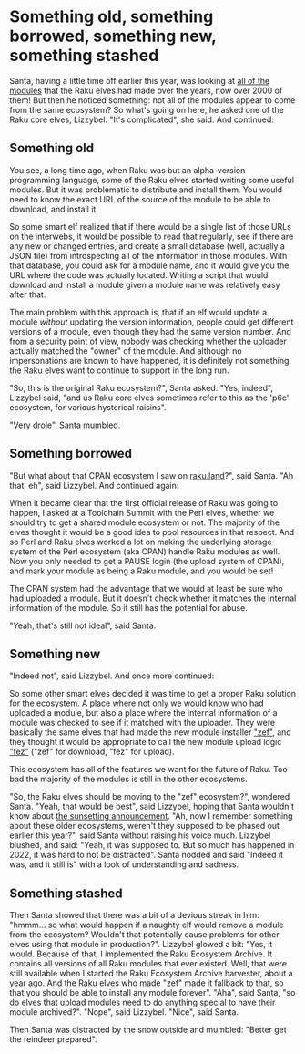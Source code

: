 # Something old, something borrowed, something new, something stashed

Santa, having a little time off earlier this year, was looking at [all of the modules](https://raku.land) that the Raku elves had made over the years, now over 2000 of them!  But then he noticed something: not all of the modules appear to come from the same ecosystem?  So what's going on here, he asked one of the Raku core elves, Lizzybel.  "It's complicated", she said.  And continued:

## Something old

You see, a long time ago, when Raku was but an alpha-version programming language, some of the Raku elves started writing some useful modules.  But it was problematic to distribute and install them.  You would need to know the exact URL of the source of the module to be able to download, and install it.

So some smart elf realized that if there would be a single list of those URLs on the interwebs, it would be possible to read that regularly, see if there are any new or changed entries, and create a small database (well, actually a JSON file) from introspecting all of the information in those modules.  With that database, you could ask for a module name, and it would give you the URL where the code was actually located.  Writing a script that would download and install a module given a module name was relatively easy after that.

The main problem with this approach is, that if an elf would update a module *without* updating the version information, people could get different versions of a module, even though they had the same version number.  And from a security point of view, nobody was checking whether the uploader actually matched the "owner" of the module.  And although no impersonations are known to have happened, it is definitely not something the Raku elves want to continue to support in the long run.

"So, this is the original Raku ecosystem?", Santa asked.  "Yes, indeed", Lizzybel said, "and us Raku core elves sometimes refer to this as the 'p6c' ecosystem, for various hysterical raisins".

"Very drole", Santa mumbled.

## Something borrowed

"But what about that CPAN ecosystem I saw on [raku.land](https://raku.land/stats)?", said Santa.  "Ah that, eh", said Lizzybel.  And continued again:

When it became clear that the first official release of Raku was going to happen, I asked at a Toolchain Summit with the Perl elves, whether we should try to get a shared module ecosystem or not.  The majority of the elves thought it would be a good idea to pool resources in that respect.  And so Perl and Raku elves worked a lot on making the underlying storage system of the Perl ecosystem (aka CPAN) handle Raku modules as well.  Now you only needed to get a PAUSE login (the upload system of CPAN), and mark your module as being a Raku module, and you would be set!

The CPAN system had the advantage that we would at least be sure who had uploaded a module.  But it doesn't check whether it matches the internal information of the module.  So it still has the potential for abuse.

"Yeah, that's still not ideal", said Santa.

## Something new

"Indeed not", said Lizzybel.  And once more continued:

So some other smart elves decided it was time to get a proper Raku solution for the ecosystem.  A place where not only we would know who had uploaded a module, but also a place where the internal information of a module was checked to see if it matched with the uploader.  They were basically the same elves that had made the new module installer ["zef"](https://raku.land/github:ugexe/zef), and they thought it would be appropriate to call the new module upload logic ["fez"](https://raku.land/zef:tony-o/fez) ("zef" for download, "fez" for upload).

This ecosystem has all of the features we want for the future of Raku.  Too bad the majority of the modules is still in the other ecosystems.

"So, the Raku elves should be moving to the "zef" ecosystem?", wondered Santa.  "Yeah, that would be best", said Lizzybel, hoping that Santa wouldn't know about [the sunsetting announcement](https://github.com/Raku/problem-solving/blob/master/solutions/meta/sunsetting-p6c-cpan.md#sunsetting-p6c--cpan-ecosystems).  "Ah, now I remember something about these older ecosystems, weren't they supposed to be phased out earlier this year?", said Santa without raising his voice much.  Lizzybel blushed, and said: "Yeah, it was supposed to.  But so much has happened in 2022, it was hard to not be distracted".  Santa nodded and said "Indeed it was, and it still is" with a look of understanding and sadness.

## Something stashed

Then Santa showed that there was a bit of a devious streak in him: "hmmm... so what would happen if a naughty elf would remove a module from the ecosystem?  Wouldn't that potentially cause problems for other elves using that module in production?".  Lizzybel glowed a bit: "Yes, it would.  Because of that, I implemented the Raku Ecosystem Archive.  It contains all versions of all Raku modules that ever existed.  Well, that were still available when I started the Raku Ecosystem Archive harvester, about a year ago.  And the Raku elves who made "zef" made it fallback to that, so that you should be able to install any module forever".  "Aha", said Santa, "so do elves that upload modules need to do anything special to have their module archived?".  "Nope", said Lizzybel.  "Nice", said Santa.

Then Santa was distracted by the snow outside and mumbled: "Better get the reindeer prepared".

